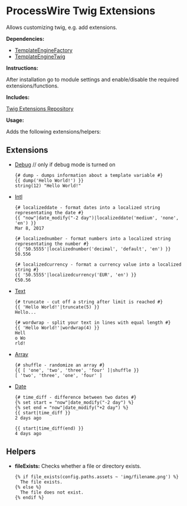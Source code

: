 # ProcessWire Twig Extensions

Allows customizing twig, e.g. add extensions.

**Dependencies:**

* [TemplateEngineFactory][tef]
* [TemplateEngineTwig][tet]

**Instructions:**

After installation go to module settings and enable/disable the required extensions/functions.

**Includes:**

[Twig Extensions Repository][twigrepo] 

**Usage:**

Adds the following extensions/helpers:

## Extensions

* [Debug][dump] // only if debug mode is turned on

    ```twig
    {# dump - dumps information about a template variable #}
    {{ dump('Hello World!') }}
    string(12) "Hello World!"
    ```
* [Intl][intl]

    ```twig
    {# localizeddate - format dates into a localized string representating the date #}
    {{ "now"|date_modify("-2 day")|localizeddate('medium', 'none', 'en') }}
    Mar 8, 2017

    {# localizednumber - format numbers into a localized string representating the number #}
    {{ '50.5555'|localizednumber('decimal', 'default', 'en') }}
    50.556

    {# localizedcurrency - format a currency value into a localized string #}
    {{ '50.5555'|localizedcurrency('EUR', 'en') }}
    €50.56
    ```
* [Text][text]
 
    ```twig
    {# truncate - cut off a string after limit is reached #}
    {{ 'Hello World!'|truncate(5) }}
    Hello...

    {# wordwrap - split your text in lines with equal length #}
    {{ 'Hello World!'|wordwrap(4) }}
    Hell
    o Wo
    rld!
    ```
* [Array][array]
 
    ```twig
    {# shuffle - randomize an array #}
    {{ [ 'one', 'two', 'three', 'four' ]|shuffle }}
    [ 'two', 'three', 'one', 'four' ]
    ```
* [Date][date]
 
    ```twig
    {# time_diff - difference between two dates #}
    {% set start = "now"|date_modify("-2 day") %}
    {% set end = "now"|date_modify("+2 day") %}
    {{ start|time_diff }}
    2 days ago

    {{ start|time_diff(end) }}
    4 days ago
    ```

## Helpers

* **fileExists:** Checks whether a file or directory exists.

    ```twig
    {% if file_exists(config.paths.assets ~ 'img/filename.png') %}
      The file exists.
    {% else %}
      The file does not exist.
    {% endif %}
    ```

[tef]:      http://modules.processwire.com/modules/template-engine-factory/ 'TemplateEngineFactory'
[tet]:      http://modules.processwire.com/modules/template-engine-twig/    'TemplateEngineTwig' 
[twigrepo]: https://github.com/twigphp/Twig-extensions                      'Twig Extension Repository'
[dump]:     http://twig.sensiolabs.org/doc/2.x/functions/dump.html          'Dump Extension'
[intl]:     http://twig-extensions.readthedocs.io/en/latest/intl.html       'Intl Extension'
[text]:     http://twig-extensions.readthedocs.io/en/latest/text.html       'Text Extension'
[array]:    http://twig-extensions.readthedocs.io/en/latest/array.html      'Array Extension'
[date]:     http://twig-extensions.readthedocs.io/en/latest/date.html       'Date Extension'
